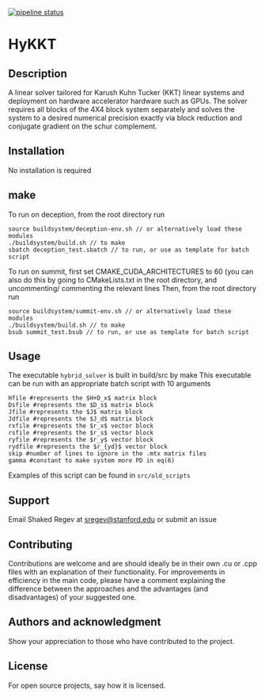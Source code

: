 [![pipeline status](https://gitlab.pnnl.gov/exasgd/frameworks/exago/badges/master/pipeline.svg)](https://gitlab.pnnl.gov/exasgd/solvers/hykkt/-/commits/develop)


# HyKKT

## Description
A linear solver tailored for Karush Kuhn Tucker (KKT) linear systems and 
deployment on hardware accelerator hardware such as GPUs. The solver requires
all blocks of the 4X4 block system separately and solves the system to a desired
numerical precision exactly via block reduction and conjugate gradient on the
schur complement. 

## Installation
No installation is required

## make
To run on deception, from the root directory run
```
source buildsystem/deception-env.sh // or alternatively load these modules
./buildsystem/build.sh // to make
sbatch deception_test.sbatch // to run, or use as template for batch script
```

To run on summit, first set CMAKE\_CUDA\_ARCHITECTURES to 60
(you can also do this by going to CMakeLists.txt in the root directory, and uncommenting/ commenting the relevant lines
Then, from the root directory run
```
source buildsystem/summit-env.sh // or alternatively load these modules
./buildsystem/build.sh // to make
bsub summit_test.bsub // to run, or use as template for batch script
```
## Usage
The executable ```hybrid_solver``` is built in build/src by make
This executable can be run with an appropriate batch script with 10 arguments
```
Hfile #represents the $H+D_x$ matrix block
Dsfile #represents the $D_s$ matrix block
Jfile #represents the $J$ matrix block
Jdfile #represents the $J_d$ matrix block
rxfile #represents the $r_x$ vector block
rsfile #represents the $r_s$ vector block
ryfile #represents the $r_y$ vector block
rydfile #represents the $r_{yd}$ vector block
skip #number of lines to ignore in the .mtx matrix files
gamma #constant to make system more PD in eq(6)
```
Examples of this script can be found in ```src/old_scripts```
## Support
Email Shaked Regev at sregev@stanford.edu or submit an issue

## Contributing
Contributions are welcome and are should ideally be in their own .cu or .cpp 
files with an explanation of their functionality. For improvements in efficiency
in the main code, please have a comment explaining the difference between the 
approaches and the advantages (and disadvantages) of your suggested one.

## Authors and acknowledgment
Show your appreciation to those who have contributed to the project.

## License
For open source projects, say how it is licensed.
